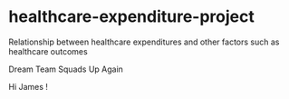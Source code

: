 # healthcare-expenditure-project
Relationship between healthcare expenditures and other factors such as healthcare outcomes

Dream Team Squads Up Again

Hi James
!